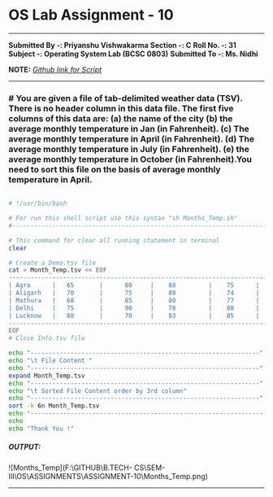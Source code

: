 # OS Lab Assignment - 10

------

**Submitted By -:  Priyanshu Vishwakarma**
**Section  -:  C**
**Roll No. -:  31**
**Subject  -:  Operating System Lab (BCSC 0803)**
**Submitted To -:  Ms. Nidhi**

**NOTE:** *[Github link for Script](https://github.com/CodePredator01/B.TECH-CS/tree/master/SEM-III/OS/ASSIGNMENTS/ASSIGNMENT-10)*

------

### # You are given a file of tab-delimited weather data (TSV). There is no header column in this data file. The first five columns of this data are: (a) the name of the city (b) the average monthly temperature in Jan (in Fahrenheit). (c) The average monthly temperature in April (in Fahrenheit). (d) The average monthly temperature in July (in Fahrenheit). (e) the average monthly temperature in October (in Fahrenheit).You need to sort this file on the basis of average monthly temperature in April.

```sh

# !/usr/bin/bash

# For run this shell script use this syntax "sh Months_Temp.sh"
#-----------------------------------------------------------------------------------------------------------

# This command for clear all running statement in terminal
clear

# Create a Demo.tsv file
cat > Month_Temp.tsv << EOF
---------------------------------------------------------------------------
| Agra      |	65       |      80     |	88         |	75      |
| Aligarh   |	70       |      75     |	89         |	74      |
| Mathura   |	68       |      85     |	80         |	77      |
| Delhi     |	75       |      90     |	78         |	80      |
| Lucknow   |	80       |      70     |	83         |	85      |
---------------------------------------------------------------------------
EOF
# Close Info.tsv file

echo "---------------------------------------------------------------"
echo "\t File Content "
echo "---------------------------------------------------------------"
expand Month_Temp.tsv
echo "---------------------------------------------------------------"
echo "\t Sorted File Content order by 3rd column"
echo "---------------------------------------------------------------"
sort -k 6n Month_Temp.tsv
echo "-------------------------------------------------------------------------"
echo
echo "Thank You !"
```



##### **OUTPUT:**

![Months_Temp](F:\GITHUB\B.TECH- CS\SEM-III\OS\ASSIGNMENTS\ASSIGNMENT-10\Months_Temp.png)

------

